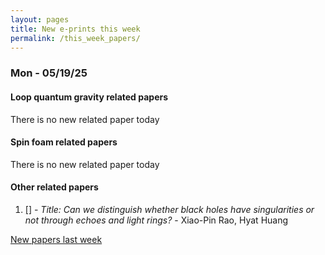 ```yaml
---
layout: pages
title: New e-prints this week
permalink: /this_week_papers/
---
```




### Mon - 05/19/25

#### Loop quantum gravity related papers

There is no new related paper today 

#### Spin foam related papers

There is no new related paper today 



#### Other related papers

1. [[]](https://arxiv.org/abs/) - *Title:
          Can we distinguish whether black holes have singularities or not through echoes and light rings?* - Xiao-Pin Rao, Hyat Huang






[New papers last week]({{site.url}}/archived/weekly/pre-prints/2025/05/19/archived_weekly_papers.html)